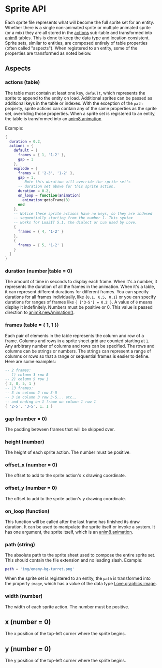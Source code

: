# Sprite API

Each sprite file represents what will become the full sprite set for an entity.
Whether there is a single non-animated sprite or multiple animated sprite (or a mix) they are all stored in the [actions](#actions) sub-table and transformed into [anim8](https://github.com/kikito/anim8) tables.
This is done to keep the data type and location consistent.
Sprite sets, similar to entities, are composed entirely of table properties (often called "aspects").
When registered to an entity, some of the properties are transformed as noted below.

## Aspects

### actions (table)

The table must contain at least one key, `default`, which represents the sprite to append to the entity on load.
Additional sprites can be passed as additional keys in the table or indexes.
With the exception of the `path` property, sprite actions can contain any of the same properties as the sprite set, overriding those properties.
When a sprite set is registered to an entity, the table is transformed into an [anim8.animation](https://github.com/kikito/anim8#animations).


Example:

```lua
{
  duration = 0.2,
  actions = {
    default = {
      frames = { 1, '1-2' },
      gap = 1
    },
    explode = {
      frames = { '2-3', '1-2' },
      gap = 1,
      -- Note this duration will override the sprite set's
      -- duration set above for this sprite action.
      duration = 0.2,
      on_loop = function(animation)
        animation:gotoFrame(3)
      end
    },
    -- Notice these sprite actions have no keys, so they are indexed
    -- sequentially starting from the number 1. This syntax
    -- works for LuaJIT 5.1, the dialect or Lua used by Love.
    {
      frames = { 4, '1-2' }
    },
    {
      frames = { 5, '1-2' }
    }
  }
}
```

### duration (number|table = 0)

The amount of time in seconds to display each frame.
When it's a number, it represents the duration of all the frames in the animation.
When it's a table, it can represent different durations for different frames.
You can specify durations for all frames individually, like `{0.1, 0.5, 0.1}` or you can specify durations for ranges of frames like `{ ['3-5'] = 0.2 }`.
A value of `0` means display it indefinitely.
Numbers must be positive or 0.
This value is passed direction to [anim8.newAnimation()](https://github.com/kikito/anim8#animations).

### frames (table = { 1, 1 })

Each pair of elements in the table represents the column and row of a frame.
Columns and rows in a sprite sheet grid are counted starting at `1`.
Any arbitrary number of columns and rows can be specified.
The rows and columns can be strings or numbers.
The strings can represent a range of columns or rows so that a range or sequential frames is easier to define.
Here are some examples:

```lua
-- 2 frames:
-- 1) column 3 row 8
-- 2) column 5 row 1
{ 3, 8, 5, 1 }
-- 13 frames:
-- 3 in column 2 row 3-5
-- 3 in column 3 row 3-5... etc.,
-- and ending on 1 frame on column 1 row 1
{ '2-5', '3-5', 1, 1 }
```

### gap (number = 0)

The padding between frames that will be skipped over.

### height (number)

The height of each sprite action.
The number must be positive.

### offset_x (number = 0)

The offset to add to the sprite action's x drawing coordinate.

### offset_y (number = 0)

The offset to add to the sprite action's y drawing coordinate.

### on_loop (function)

This function will be called after the last frame has finished its draw duration.
It can be used to manipulate the sprite itself or invoke a system.
It has one argument, the sprite itself, which is an [anim8.animation](https://github.com/kikito/anim8#animations).

### path (string)

The absolute path to the sprite sheet used to compose the entire sprite set.
This should contain the file extension and no leading slash.
Example:
```lua
path = 'img/enemy-bg-turret.png'
```

When the sprite set is registered to an entity, the `path` is transformed into the property `image`, which has a value of the data type [Love.graphics.image](https://love2d.org/wiki/Image).

### width (number)

The width of each sprite action.
The number must be positive.

## x (number = 0)

The x position of the top-left corner where the sprite begins.

## y (number = 0)

The y position of the top-left corner where the sprite begins.
